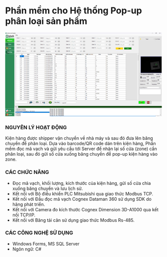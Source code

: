 # Phần mềm cho Hệ thống Pop-up phân loại sản phẩm
![Hasaki Popup System](/assets/hasaki2.jpg)
### NGUYÊN LÝ HOẠT ĐỘNG
Kiện hàng được shipper vận chuyển về nhà máy và sau đó đưa lên băng chuyền để phân loại. Dựa vào barcode/QR code dán trên kiện hàng, Phần mềm đọc mã vạch và gửi yêu cầu tới Server để nhận lại số cửa (zone) cần phân loại, sau đó gửi số cửa xuống băng chuyền để pop-up kiện hàng vào zone.
### CÁC CHỨC NĂNG
- Đọc mã vạch, khối lượng, kích thước của kiện hàng, gửi số cửa chia xuống băng chuyền và lưu lịch sử.
- Kết nối với Bộ điều khiển PLC Mitsubishi qua giao thức Modbus TCP.
- Kết nối với Đầu đọc mã vạch Cognex Dataman 360 sử dụng SDK do hãng phát triển.
- Kết nối với Camera đo kích thước Cognex Dimension 3D-A1000 qua kết nối TCP/IP.
- Kết nối với Băng tải cân sử dụng giao thức Modbus Rs-485.
### CÁC CÔNG NGHỆ SỬ DỤNG
- Windows Forms, MS SQL Server
- Ngôn ngữ: C#

